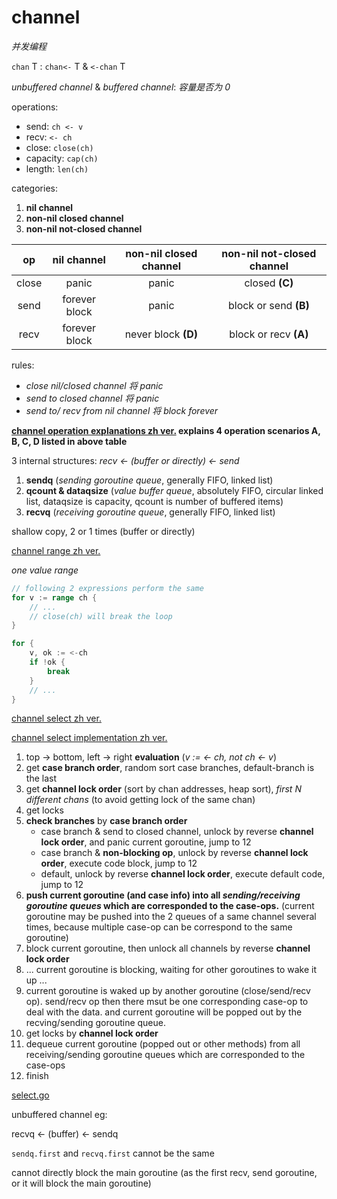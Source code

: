 # channel

*并发编程*

`chan` T : `chan<-` T & `<-chan` T

*unbuffered channel* & *buffered channel*: *容量是否为 0*

operations:

+ send: `ch <- v`
+ recv: `<- ch`
+ close: `close(ch)`
+ capacity: `cap(ch)`
+ length: `len(ch)`

categories:

1. **nil channel**
2. **non-nil closed channel**
3. **non-nil not-closed channel**

|op|nil channel|non-nil closed channel|non-nil not-closed channel|
|:-:|:-:|:-:|:-:|
|close|panic|panic|closed **(C)**|
|send|forever block|panic|block or send **(B)**|
|recv|forever block|never block **(D)**|block or recv **(A)**|

rules:

+ *close nil/closed channel 将 panic*
+ *send to closed channel 将 panic*
+ *send to/ recv from nil channel 将 block forever*

**[channel operation explanations zh ver.](https://gfw.go101.org/article/channel.html#channel-operation-explanations) explains 4 operation scenarios A, B, C, D listed in above table**

3 internal structures: *recv <- (buffer or directly) <- send*

1. **sendq** (*sending goroutine queue*, generally FIFO, linked list)
2. **qcount & dataqsize** (*value buffer queue*, absolutely FIFO, circular linked list, dataqsize is capacity, qcount is number of buffered items)
3. **recvq** (*receiving goroutine queue*, generally FIFO, linked list)

shallow copy, 2 or 1 times (buffer or directly)

[channel range zh ver.](https://gfw.go101.org/article/channel.html#range)

*one value range*

```go
// following 2 expressions perform the same
for v := range ch {
    // ...
    // close(ch) will break the loop
}

for {
    v, ok := <-ch
    if !ok {
        break
    }
    // ...
}
```

[channel select zh ver.](https://gfw.go101.org/article/channel.html#select)

[channel select implementation zh ver.](https://gfw.go101.org/article/channel.html#select-implementation)

1. top -> bottom, left -> right **evaluation** (*v := <- ch, not ch <- v*)
2. get **case branch order**, random sort case branches, default-branch is the last
3. get **channel lock order** (sort by chan addresses, heap sort), *first N different chans* (to avoid getting lock of the same chan)
4. get locks
5. **check branches** by **case branch order**
    + case branch & send to closed channel, unlock by reverse **channel lock order**, and panic current goroutine, jump to 12
    + case branch & **non-blocking op**, unlock by reverse **channel lock order**, execute code block, jump to 12
    + default, unlock by reverse **channel lock order**, execute default code, jump to 12
6. **push current goroutine (and case info) into all *sending/receiving goroutine queues* which are corresponded to the case-ops.** (current goroutine may be pushed into the 2 queues of a same channel several times, because multiple case-op can be correspond to the same goroutine)
7. block current goroutine, then unlock all channels by reverse **channel lock order**
8. ... current goroutine is blocking, waiting for other goroutines to wake it up ...
9. current goroutine is waked up by another goroutine (close/send/recv op). send/recv op then there msut be one corresponding case-op to deal with the data. and current goroutine will be popped out by the recving/sending goroutine queue.
10. get locks by **channel lock order**
11. dequeue current goroutine (popped out or other methods) from all receiving/sending goroutine queues which are corresponded to the case-ops
12. finish

[select.go](https://github.com/golang/go/blob/master/src/runtime/select.go)

unbuffered channel eg:

recvq <- (buffer) <- sendq

`sendq.first` and `recvq.first` cannot be the same

cannot directly block the main goroutine (as the first recv, send goroutine, or it will block the main goroutine)
